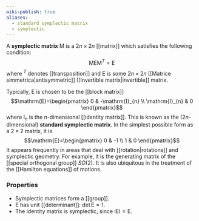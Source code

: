 ```yaml
---
wiki-publish: true
aliases:
  - standard symplectic matrix
  - symplectic
---
```

A **symplectic matrix** $\mathrm{M}$ is a $2n\times2n$ [[matrix]] which satisfies the following condition:
$$\mathrm{M}\mathrm{E}\mathrm{M}^{T}=\mathrm{E}$$
where $^{T}$ denotes [[transposition]] and $\mathrm{E}$ is some $2n\times 2n$ [[Matrice simmetrica|antisymmetric]] [[Invertible matrix|invertible]] matrix.

Typically, $\mathrm{E}$ is chosen to be the [[block matrix]]
$$\mathrm{E}=\begin{pmatrix}
0 & -\mathrm{I}_{n} \\
\mathrm{I}_{n} & 0
\end{pmatrix}$$
where $\mathrm{I}_{n}$ is the $n$-dimensional [[identity matrix]]. This is known as the ($2n$-dimensional) **standard symplectic matrix**. In the simplest possible form as a $2\times 2$ matrix, it is
$$\mathrm{E}=\begin{pmatrix}
0 & -1 \\
1 & 0
\end{pmatrix}$$
It appears frequently in areas that deal with [[rotation|rotations]] and symplectic geometry. For example, it is the generating matrix of the [[special orthogonal group]] $SO(2)$. It is also ubiquitous in the treatment of the [[Hamilton equations]] of motions.
### Properties
- Symplectic matrices form a [[group]].
- $\mathrm{E}$ has unit [[determinant]]: $\det \mathrm{E}=1$.
- The identity matrix is symplectic, since $\mathrm{I}\mathrm{E}\mathrm{I}=\mathrm{E}$.